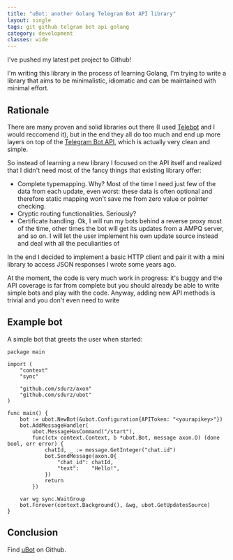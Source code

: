 ```yaml
---
title: "uBot: another Golang Telegram Bot API library"
layout: single
tags: git github telgram bot api golang
category: development
classes: wide
---
```


I've pushed my latest pet project to Github!

I'm writing this library in the process of learning Golang, I'm trying to write a library that aims to be minimalistic, idiomatic and can be maintained with minimal effort. 

## Rationale

There are many proven and solid libraries out there (I used [Telebot](https://github.com/tucnak/telebot) and I would reccomend it), but in the end they all do too much and end up more layers on top of the [Telegram Bot API](https://core.telegram.org/bots/api), which is actually very clean and simple.

So instead of learning a new library I focused on the API itself and realized that I didn't need most of the fancy things that existing library offer:
* Complete typemapping. Why? Most of the time I need just few of the data from each update, even worst: these data is often optional and therefore static mapping won't save me from zero value or pointer checking.
* Cryptic routing functionalities. Seriously? 
* Certificate handling. Ok, I will run my bots behind a reverse proxy most of the time, other times the bot will get its updates from a AMPQ server, and so on. I will let the user implement his own update source instead and deal with all the peculiarities of 

In the end I decided to implement a basic HTTP client and pair it with a mini library to access JSON responses I wrote some years ago.

At the moment, the code is very much work in progress: it's buggy and the API coverage is far from complete but you should already be able to write simple bots and play with the code. Anyway, adding new API methods is trivial and you don't even need to write 

## Example bot

A simple bot that greets the user when started:

```golang
package main

import (
	"context"
	"sync"

	"github.com/sdurz/axon"
	"github.com/sdurz/ubot"
)

func main() {
	bot := ubot.NewBot(&ubot.Configuration{APIToken: "<yourapikey>"})
	bot.AddMessageHandler(
		ubot.MessageHasCommand("/start"),
		func(ctx context.Context, b *ubot.Bot, message axon.O) (done bool, err error) {
			chatId, _ := message.GetInteger("chat.id")
			bot.SendMessage(axon.O{
				"chat_id": chatId,
				"text":    "Hello!",
			})
			return
		})

	var wg sync.WaitGroup
	bot.Forever(context.Background(), &wg, ubot.GetUpdatesSource)
}
```

## Conclusion

Find [uBot](https://github.com/sdurz/ubot) on Github. 